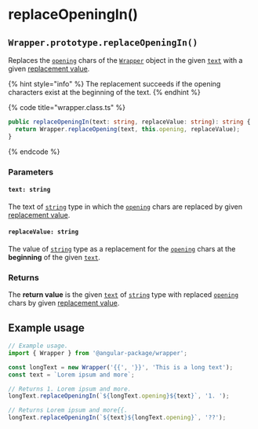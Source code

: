 # replaceOpeningIn()

## `Wrapper.prototype.replaceOpeningIn()`

Replaces the [`opening`](../../../wrap/accessors/opening.md) chars of the [`Wrapper`](broken-reference) object in the given [`text`](replaceopeningin.md#text-string) with a given [replacement value](replaceopeningin.md#replacevalue-string).

{% hint style="info" %}
The replacement succeeds if the opening characters exist at the beginning of the text.
{% endhint %}

{% code title="wrapper.class.ts" %}
```typescript
public replaceOpeningIn(text: string, replaceValue: string): string {
  return Wrapper.replaceOpening(text, this.opening, replaceValue);
}
```
{% endcode %}

### Parameters

#### `text: string`

The text of [`string`](https://developer.mozilla.org/en-US/docs/Web/JavaScript/Reference/Global\_Objects/String) type in which the [`opening`](../../../wrap/accessors/opening.md) chars are replaced by given [replacement value](replaceopeningin.md#replacevalue-string).

#### `replaceValue: string`

The value of [`string`](https://developer.mozilla.org/en-US/docs/Web/JavaScript/Reference/Global\_Objects/String) type as a replacement for the [`opening`](../../../wrap/accessors/opening.md) chars at the **beginning** of the given [`text`](replaceopeningin.md#text-string).

### Returns

The **return value** is the given [`text`](replaceopeningin.md#text-string) of [`string`](https://developer.mozilla.org/en-US/docs/Web/JavaScript/Reference/Global\_Objects/String) type with replaced [`opening`](../../../wrap/accessors/opening.md) chars by given [replacement value](replaceopeningin.md#replacevalue-string).

## Example usage

```typescript
// Example usage.
import { Wrapper } from '@angular-package/wrapper';

const longText = new Wrapper('{{', '}}', 'This is a long text');
const text = `Lorem ipsum and more`;

// Returns 1. Lorem ipsum and more.
longText.replaceOpeningIn(`${longText.opening}${text}`, '1. ');

// Returns Lorem ipsum and more{{.
longText.replaceOpeningIn(`${text}${longText.opening}`, '??');
```
